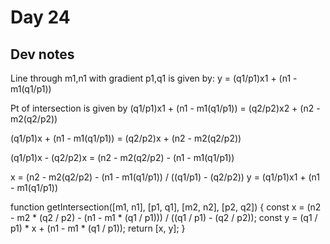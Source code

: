 # Day 24


## Dev notes

Line through m1,n1 with gradient p1,q1 is given by: y = (q1/p1)x1 + (n1 - m1(q1/p1))

Pt of intersection is given by (q1/p1)x1 + (n1 - m1(q1/p1)) = (q2/p2)x2 + (n2 - m2(q2/p2))

(q1/p1)x + (n1 - m1(q1/p1)) = (q2/p2)x + (n2 - m2(q2/p2))

(q1/p1)x - (q2/p2)x = (n2 - m2(q2/p2) - (n1 - m1(q1/p1))

x = (n2 - m2(q2/p2) - (n1 - m1(q1/p1)) / ((q1/p1) - (q2/p2))
y = (q1/p1)x1 + (n1 - m1(q1/p1))

function getIntersection([m1, n1], [p1, q1], [m2, n2], [p2, q2]) {
  const x = (n2 - m2 * (q2 / p2) - (n1 - m1 * (q1 / p1))) / ((q1 / p1) - (q2 / p2));
  const y = (q1 / p1) * x + (n1 - m1 * (q1 / p1));
  return [x, y];
}

